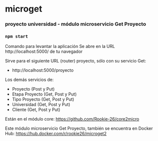 # microget
### proyecto universidad - módulo microservicio Get Proyecto

### `npm start`
Comando para levantar la aplicación
Se abre en la URL http://localhost:5000/ de tu navegador

Sirve para el siguiente URL (router) proyecto, sólo con su servicio Get:
- http://localhost:5000/proyecto

Los demás servicios de:
- Proyecto (Post y Put)
- Etapa Proyecto (Get, Post y Put)
- Tipo Proyecto (Get, Post y Put)
- Universidad (Get, Post y Put)
- Cliente (Get, Post y Put)

Están en el módulo core: https://github.com/Rookie-26/core2micro

Este módulo microservicio Get Proyecto, también se encuentra en Docker Hub:
https://hub.docker.com/r/rookie26/microget2
